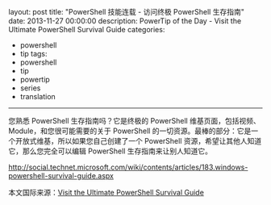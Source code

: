 ﻿layout: post
title: "PowerShell 技能连载 - 访问终极 PowerShell 生存指南"
date: 2013-11-27 00:00:00
description: PowerTip of the Day - Visit the Ultimate PowerShell Survival Guide
categories:
- powershell
- tip
tags:
- powershell
- tip
- powertip
- series
- translation
---
您熟悉 PowerShell 生存指南吗？它是终极的 PowerShell 维基页面，包括视频、Module，和您很可能需要的关于 PowerShell 的一切资源。最棒的部分：它是一个开放式维基，所以如果您自己创建了一个 PowerShell 资源，希望让其他人知道它，那么您完全可以编辑 PowerShell 生存指南来让别人知道它。

http://social.technet.microsoft.com/wiki/contents/articles/183.windows-powershell-survival-guide.aspx

<!--more-->
本文国际来源：[Visit the Ultimate PowerShell Survival Guide](http://powershell.com/cs/blogs/tips/archive/2013/11/27/visit-the-ultimate-powershell-survival-guide.aspx)
